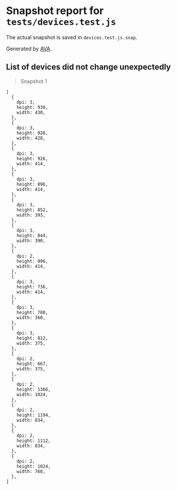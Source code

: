 # Snapshot report for `tests/devices.test.js`

The actual snapshot is saved in `devices.test.js.snap`.

Generated by [AVA](https://avajs.dev).

## List of devices did not change unexpectedly

> Snapshot 1

    [
      {
        dpi: 3,
        height: 930,
        width: 430,
      },
      {
        dpi: 3,
        height: 926,
        width: 428,
      },
      {
        dpi: 3,
        height: 926,
        width: 414,
      },
      {
        dpi: 3,
        height: 896,
        width: 414,
      },
      {
        dpi: 3,
        height: 852,
        width: 393,
      },
      {
        dpi: 3,
        height: 844,
        width: 390,
      },
      {
        dpi: 2,
        height: 896,
        width: 414,
      },
      {
        dpi: 3,
        height: 736,
        width: 414,
      },
      {
        dpi: 3,
        height: 780,
        width: 360,
      },
      {
        dpi: 3,
        height: 812,
        width: 375,
      },
      {
        dpi: 2,
        height: 667,
        width: 375,
      },
      {
        dpi: 2,
        height: 1366,
        width: 1024,
      },
      {
        dpi: 2,
        height: 1194,
        width: 834,
      },
      {
        dpi: 2,
        height: 1112,
        width: 834,
      },
      {
        dpi: 2,
        height: 1024,
        width: 768,
      },
    ]
